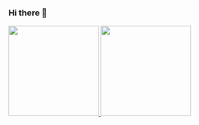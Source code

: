 ### Hi there 👋

<div>
  <a href="https://github.com/andmaia">
    <img height="180em" src="https://github-readme-stats.vercel.app/api?username=andmaia&show_icons=true&theme=dark&include_all_commits=true&count_private=true" />
    <img height="180em" src="https://github-readme-stats.vercel.app/api/top-langs/?username=andmaia&layout=compact&langs_count=20&theme=dark" />
  </a>
</div>


<!--
**andmaia/andmaia** is a ✨ _special_ ✨ repository because its `README.md` (this file) appears on your GitHub profile.

Here are some ideas to get you started:

- 🔭 I’m currently working on ...
- 🌱 I’m currently learning ...
- 👯 I’m looking to collaborate on ...
- 🤔 I’m looking for help with ...
- 💬 Ask me about ...
- 📫 How to reach me: ...
- 😄 Pronouns: ...
- ⚡ Fun fact: ...
-->
